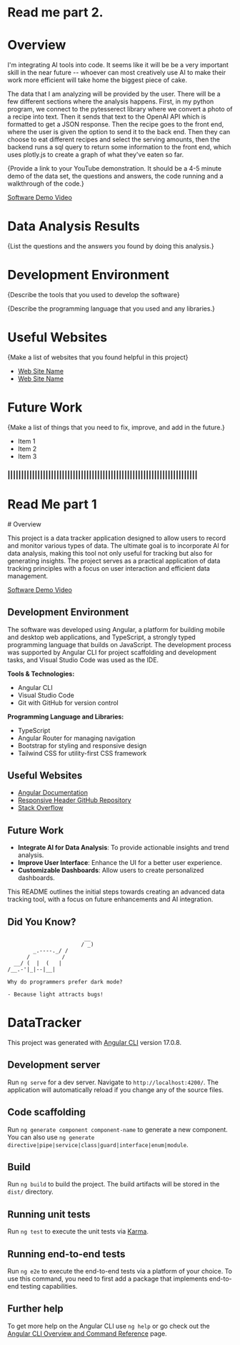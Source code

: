 <h1>
Read me part 2. 
</h1>

# Overview

I'm integrating AI tools into code. It seems like it will be be a very important skill in the near future -- whoever can most creatively use AI to make their work more efficient will take home the biggest piece of cake.

The data that I am analyzing will be provided by the user. There will be a few different sections where the analysis happens. First, in my python program, we connect to the pytesserect library where we convert a photo of a recipe into text. Then it sends that text to the OpenAI API which is formatted to get a JSON response. Then the recipe goes to the front end, where the user is given the option to send it to the back end. Then they can choose to eat different recipes and select the serving amounts, then the backend runs a sql query to return some information to the front end, which uses plotly.js to create a graph of what they've eaten so far. 

{Provide a link to your YouTube demonstration.  It should be a 4-5 minute demo of the data set, the questions and answers, the code running and a walkthrough of the code.}

[Software Demo Video](http://youtube.link.goes.here)

# Data Analysis Results

{List the questions and the answers you found by doing this analysis.}

# Development Environment

{Describe the tools that you used to develop the software}

{Describe the programming language that you used and any libraries.}

# Useful Websites

{Make a list of websites that you found helpful in this project}
* [Web Site Name](http://url.link.goes.here)
* [Web Site Name](http://url.link.goes.here)

# Future Work

{Make a list of things that you need to fix, improve, and add in the future.}
* Item 1
* Item 2
* Item 3

<h3>||||||||||||||||||||||||||||||||||||||||||||||||||||||||||||||||||||||</h3>
<h1>Read Me part 1</h1>
# Overview

This project is a data tracker application designed to allow users to record and monitor various types of data. The ultimate goal is to incorporate AI for data analysis, making this tool not only useful for tracking but also for generating insights. The project serves as a practical application of data tracking principles with a focus on user interaction and efficient data management.

[Software Demo Video](https://youtu.be/8qh-cFlo5hw)

## Development Environment

The software was developed using Angular, a platform for building mobile and desktop web applications, and TypeScript, a strongly typed programming language that builds on JavaScript. The development process was supported by Angular CLI for project scaffolding and development tasks, and Visual Studio Code was used as the IDE.

**Tools & Technologies:**
- Angular CLI
- Visual Studio Code
- Git with GitHub for version control

**Programming Language and Libraries:**
- TypeScript
- Angular Router for managing navigation
- Bootstrap for styling and responsive design
- Tailwind CSS for utility-first CSS framework

## Useful Websites

- [Angular Documentation](https://angular.io/docs)
- [Responsive Header GitHub Repository](https://github.com/chrisira/angular17-responsive-header)
- [Stack Overflow](https://stackoverflow.com/)

## Future Work

- **Integrate AI for Data Analysis**: To provide actionable insights and trend analysis.
- **Improve User Interface**: Enhance the UI for a better user experience.
- **Customizable Dashboards**: Allow users to create personalized dashboards.

This README outlines the initial steps towards creating an advanced data tracking tool, with a focus on future enhancements and AI integration.

## Did You Know?

```text
                        __
                       / _)
        _.----._/ /
      /          /
  __/ (  |  (   |
/__.-'|_|--|__|

Why do programmers prefer dark mode?

- Because light attracts bugs!
```

# DataTracker

This project was generated with [Angular CLI](https://github.com/angular/angular-cli) version 17.0.8.

## Development server

Run `ng serve` for a dev server. Navigate to `http://localhost:4200/`. The application will automatically reload if you change any of the source files.

## Code scaffolding

Run `ng generate component component-name` to generate a new component. You can also use `ng generate directive|pipe|service|class|guard|interface|enum|module`.

## Build

Run `ng build` to build the project. The build artifacts will be stored in the `dist/` directory.

## Running unit tests

Run `ng test` to execute the unit tests via [Karma](https://karma-runner.github.io).

## Running end-to-end tests

Run `ng e2e` to execute the end-to-end tests via a platform of your choice. To use this command, you need to first add a package that implements end-to-end testing capabilities.

## Further help

To get more help on the Angular CLI use `ng help` or go check out the [Angular CLI Overview and Command Reference](https://angular.io/cli) page.
